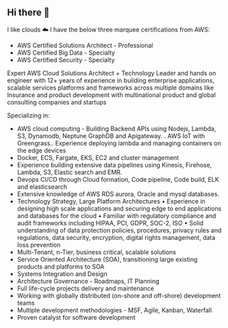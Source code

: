 ## Hi there 👋

I like clouds ☁️
I have the below three marquee certifications from AWS:

* AWS Certified Solutions Architect - Professional
* AWS Certified Big Data - Specialty
* AWS Certified Security - Specialty

Expert AWS Cloud Solutions Architect + Technology Leader and hands on engineer with 12+ years of experience in building enterprise applications, scalable services platforms and frameworks across multiple domains like Insurance and product development with multinational product and global consulting companies and startups

Specializing in:
* AWS cloud computing - Building Backend APIs using Nodejs, Lambda, S3, Dynamodb, Neptune GraphDB and Apigateway.
. AWS IoT with Greengrass.. Experience deploying lambda and managing containers on the edge devices
* Docker, ECS, Fargate, EKS, EC2 and cluster management
* Experience building extensive data pipelines using Kinesis, Firehose, Lambda, S3, Elastic search and EMR.
* Devops CI/CD through Cloud formation, Code pipeline, Code build, ELK and elasticsearch
* Extensive knowledge of AWS RDS aurora, Oracle and mysql databases.
* Technology Strategy, Large Platform Architectures
• Experience in designing high scale applications and securing edge to end applications and databases for the cloud
• Familiar with regulatory compliance and audit frameworks including HIPAA, PCI, GDPR, SOC-2, ISO
• Solid understanding of data protection policies, procedures, privacy rules and regulations, data security, encryption, digital rights management, data loss prevention
* Multi-Tenant, n-Tier, business critical, scalable solutions
* Service Oriented Architecture (SOA), transitioning large existing products and platforms to SOA
* Systems Integration and Design
* Architecture Governance - Roadmaps, IT Planning
* Full life-cycle projects delivery and maintenance
* Working with globally distributed (on-shore and off-shore) development teams
* Multiple development methodologies - MSF, Agile, Kanban, Waterfall
* Proven catalyst for software development
